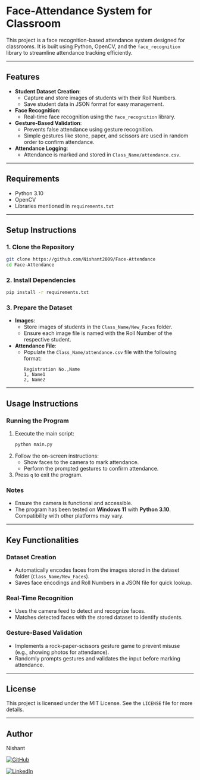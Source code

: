 # Face-Attendance System for Classroom

This project is a face recognition-based attendance system designed for classrooms. It is built using Python, OpenCV, and the `face_recognition` library to streamline attendance tracking efficiently.

---

## **Features**
- **Student Dataset Creation**:
  - Capture and store images of students with their Roll Numbers.
  - Save student data in JSON format for easy management.
- **Face Recognition**:
  - Real-time face recognition using the `face_recognition` library.
- **Gesture-Based Validation**:
  - Prevents false attendance using gesture recognition.
  - Simple gestures like stone, paper, and scissors are used in random order to confirm attendance.
- **Attendance Logging**:
  - Attendance is marked and stored in `Class_Name/attendance.csv`.

---

## **Requirements**
- Python 3.10
- OpenCV
- Libraries mentioned in `requirements.txt`

---

## **Setup Instructions**

### 1. Clone the Repository
```bash
git clone https://github.com/Nishant2009/Face-Attendance
cd Face-Attendance
```

### 2. Install Dependencies
```bash
pip install -r requirements.txt
```

### 3. Prepare the Dataset
- **Images**: 
  - Store images of students in the `Class_Name/New_Faces` folder.
  - Ensure each image file is named with the Roll Number of the respective student.
- **Attendance File**: 
  - Populate the `Class_Name/attendance.csv` file with the following format:
    ```csv
    Registration No.,Name
    1, Name1
    2, Name2
    ```

---

## **Usage Instructions**

### Running the Program
1. Execute the main script:
   ```bash
   python main.py
   ```
2. Follow the on-screen instructions:
   - Show faces to the camera to mark attendance.
   - Perform the prompted gestures to confirm attendance.
3. Press `q` to exit the program.

### Notes
- Ensure the camera is functional and accessible.
- The program has been tested on **Windows 11** with **Python 3.10**. Compatibility with other platforms may vary.

---

## **Key Functionalities**

### Dataset Creation
- Automatically encodes faces from the images stored in the dataset folder (`Class_Name/New_Faces`).
- Saves face encodings and Roll Numbers in a JSON file for quick lookup.

### Real-Time Recognition
- Uses the camera feed to detect and recognize faces.
- Matches detected faces with the stored dataset to identify students.

### Gesture-Based Validation
- Implements a rock-paper-scissors gesture game to prevent misuse (e.g., showing photos for attendance).
- Randomly prompts gestures and validates the input before marking attendance.

---

## **License**
This project is licensed under the MIT License. See the `LICENSE` file for more details.

---

## Author
Nishant

[![GitHub](https://img.shields.io/badge/GitHub/Nishant232-181717?style=flat&logo=github&logoColor=white)](https://github.com/Nishant232)

[![LinkedIn](https://custom-icon-badges.demolab.com/badge/LinkedIn/2005Nishant-0A66C2?logo=linkedin-white&logoColor=fff)](https://www.linkedin.com/in/2005nishant)
